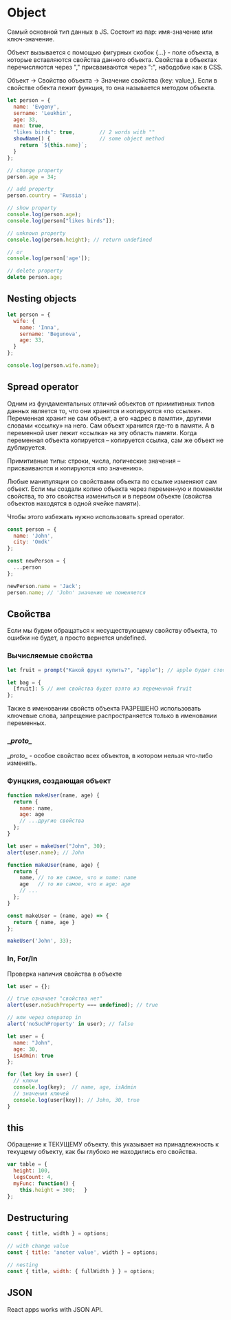 # Object

Самый основной тип данных в JS. Состоит из пар: имя-значение или ключ-значение.

Объект вызывается с помощью фигурных скобок {...} - поле объекта, в которые вставляются свойства данного объекта. Свойства в объектах перечисляются через "," присваиваются через ":", набодобие как в CSS.

Объект -> Свойство объекта -> Значение свойства (key: value,). Если в свойстве обекта лежит функция, то она называется методом объекта.

```js
let person = {
  name: 'Evgeny',
  sername: 'Leukhin',
  age: 33,
  man: true,
  "likes birds": true,        // 2 words with ""
  showName() {                // some object method
    return `${this.name}`;
  }
};

// change property
person.age = 34;

// add property
person.country = 'Russia';

// show property
console.log(person.age);
console.log(person["likes birds"]);

// unknown property
console.log(person.height); // return undefined

// or
console.log(person['age']);

// delete property
delete person.age;
```

## Nesting objects

```js
let person = {
  wife: {
    name: 'Inna',
    sername: 'Begunova',
    age: 33,
  }
};

console.log(person.wife.name);
```

## Spread operator

Одним из фундаментальных отличий объектов от примитивных типов данных является то, что они хранятся и копируются «по ссылке». Переменная хранит не сам объект, а его «адрес в памяти», другими словами «ссылку» на него. Сам объект хранится где-то в памяти. А в переменной user лежит «ссылка» на эту область памяти. Когда переменная объекта копируется – копируется ссылка, сам же объект не дублируется.

Примитивные типы: строки, числа, логические значения – присваиваются и копируются «по значению».

Любые манипуляции со свойствами объекта по ссылке изменяют сам объект. Если мы создали копию объекта через переменную  и поменяли свойства, то это свойства измениться и в первом объекте (свойства объектов находятся в одной ячейке памяти). 

Чтобы этого избежать нужно использовать spread operator.

```js
const person = {
  name: 'John',
  city: 'Omdk'
};

const newPerson = {
  ...person
};

newPerson.name = 'Jack';
person.name; // 'John' значение не поменяется


```

## Cвойства

Если мы будем обращаться к несуществующему свойству объекта, то ошибки не будет, а просто вернется undefined.

### Вычисляемые свойства

```js
let fruit = prompt("Какой фрукт купить?", "apple"); // apple будет стоять по ум*

let bag = {
  [fruit]: 5 // имя свойства будет взято из переменной fruit 
};
```

Также в именовании свойств объекта РАЗРЕШЕНО использовать ключевые слова, запрещение распространяется только в именовании переменных.

### \__proto\__

\__proto\__ - особое свойство всех объектов, в котором нельзя что-либо изменять.

### Фунцкия, создающая объект

```js
function makeUser(name, age) {
  return {
    name: name,
    age: age
    // ...другие свойства
  };
}

let user = makeUser("John", 30);
alert(user.name); // John
```

```js
function makeUser(name, age) {
  return {
    name, // то же самое, что и name: name
    age   // то же самое, что и age: age
    // ...
  };
}
```

```js
const makeUser = (name, age) => {
  return { name, age }
};

makeUser('John', 33);
```

### In, For/In

Проверка наличия свойства в объекте


```js
let user = {};

// true означает "свойства нет"
alert(user.noSuchProperty === undefined); // true

// или через оператор in
alert('noSuchProperty' in user); // false
```

```js
let user = {
  name: "John",
  age: 30,
  isAdmin: true
};

for (let key in user) {
  // ключи
  console.log(key);  // name, age, isAdmin
  // значения ключей
  console.log(user[key]); // John, 30, true
}
```

## this

Обращение к ТЕКУЩЕМУ объекту. this указывает на принадлежность к текущему объекту, как бы глубоко не находились его свойства.

```js
var table = {
  height: 100,
  legsCount: 4,
  myFunc: function() {
    this.height = 300;   }
};
```

## Destructuring

```js
const { title, width } = options;

// with change value
const { title: 'anoter value', width } = options;

// nesting
const { title, width: { fullWidth } } = options;
```

## JSON

React apps works with JSON API.
